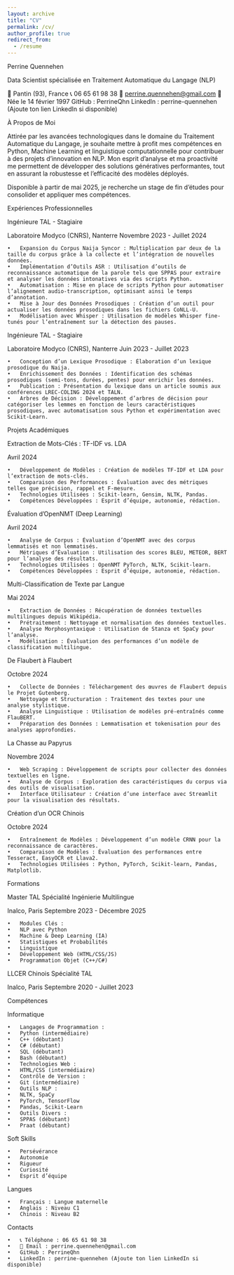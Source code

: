 ```yaml
---
layout: archive
title: "CV"
permalink: /cv/
author_profile: true
redirect_from:
  - /resume
---
```



Perrine Quennehen

Data Scientist spécialisée en Traitement Automatique du Langage (NLP)

📍 Pantin (93), France
📞 06 65 61 98 38
📧 perrine.quennehen@gmail.com
📅 Née le 14 février 1997
GitHub : PerrineQhn
LinkedIn : perrine-quennehen (Ajoute ton lien LinkedIn si disponible)

À Propos de Moi

Attirée par les avancées technologiques dans le domaine du Traitement Automatique du Langage, je souhaite mettre à profit mes compétences en Python, Machine Learning et linguistique computationnelle pour contribuer à des projets d’innovation en NLP. Mon esprit d’analyse et ma proactivité me permettent de développer des solutions génératives performantes, tout en assurant la robustesse et l’efficacité des modèles déployés.

Disponible à partir de mai 2025, je recherche un stage de fin d’études pour consolider et appliquer mes compétences.

Expériences Professionnelles

Ingénieure TAL - Stagiaire

Laboratoire Modyco (CNRS), Nanterre
Novembre 2023 - Juillet 2024

	•	Expansion du Corpus Naija Syncor : Multiplication par deux de la taille du corpus grâce à la collecte et l’intégration de nouvelles données.
	•	Implémentation d’Outils ASR : Utilisation d’outils de reconnaissance automatique de la parole tels que SPPAS pour extraire et analyser les données intonatives via des scripts Python.
	•	Automatisation : Mise en place de scripts Python pour automatiser l’alignement audio-transcription, optimisant ainsi le temps d’annotation.
	•	Mise à Jour des Données Prosodiques : Création d’un outil pour actualiser les données prosodiques dans les fichiers CoNLL-U.
	•	Modélisation avec Whisper : Utilisation de modèles Whisper fine-tunés pour l’entraînement sur la détection des pauses.

Ingénieure TAL - Stagiaire

Laboratoire Modyco (CNRS), Nanterre
Juin 2023 - Juillet 2023

	•	Conception d’un Lexique Prosodique : Élaboration d’un lexique prosodique du Naija.
	•	Enrichissement des Données : Identification des schémas prosodiques (semi-tons, durées, pentes) pour enrichir les données.
	•	Publication : Présentation du lexique dans un article soumis aux conférences LREC-COLING 2024 et TALN.
	•	Arbres de Décision : Développement d’arbres de décision pour catégoriser les lemmes en fonction de leurs caractéristiques prosodiques, avec automatisation sous Python et expérimentation avec Scikit-Learn.

Projets Académiques

Extraction de Mots-Clés : TF-IDF vs. LDA

Avril 2024

	•	Développement de Modèles : Création de modèles TF-IDF et LDA pour l’extraction de mots-clés.
	•	Comparaison des Performances : Évaluation avec des métriques telles que précision, rappel et F-mesure.
	•	Technologies Utilisées : Scikit-learn, Gensim, NLTK, Pandas.
	•	Compétences Développées : Esprit d’équipe, autonomie, rédaction.

Évaluation d’OpenNMT (Deep Learning)

Avril 2024

	•	Analyse de Corpus : Évaluation d’OpenNMT avec des corpus lemmatisés et non lemmatisés.
	•	Métriques d’Évaluation : Utilisation des scores BLEU, METEOR, BERT pour l’analyse des résultats.
	•	Technologies Utilisées : OpenNMT PyTorch, NLTK, Scikit-learn.
	•	Compétences Développées : Esprit d’équipe, autonomie, rédaction.

Multi-Classification de Texte par Langue

Mai 2024

	•	Extraction de Données : Récupération de données textuelles multilingues depuis Wikipédia.
	•	Prétraitement : Nettoyage et normalisation des données textuelles.
	•	Analyse Morphosyntaxique : Utilisation de Stanza et SpaCy pour l’analyse.
	•	Modélisation : Évaluation des performances d’un modèle de classification multilingue.

De Flaubert à Flaubert

Octobre 2024

	•	Collecte de Données : Téléchargement des œuvres de Flaubert depuis le Projet Gutenberg.
	•	Nettoyage et Structuration : Traitement des textes pour une analyse stylistique.
	•	Analyse Linguistique : Utilisation de modèles pré-entraînés comme FlauBERT.
	•	Préparation des Données : Lemmatisation et tokenisation pour des analyses approfondies.

La Chasse au Papyrus

Novembre 2024

	•	Web Scraping : Développement de scripts pour collecter des données textuelles en ligne.
	•	Analyse de Corpus : Exploration des caractéristiques du corpus via des outils de visualisation.
	•	Interface Utilisateur : Création d’une interface avec Streamlit pour la visualisation des résultats.

Création d’un OCR Chinois

Octobre 2024

	•	Entraînement de Modèles : Développement d’un modèle CRNN pour la reconnaissance de caractères.
	•	Comparaison de Modèles : Évaluation des performances entre Tesseract, EasyOCR et Llava2.
	•	Technologies Utilisées : Python, PyTorch, Scikit-learn, Pandas, Matplotlib.

Formations

Master TAL Spécialité Ingénierie Multilingue

Inalco, Paris
Septembre 2023 - Décembre 2025

	•	Modules Clés :
	•	NLP avec Python
	•	Machine & Deep Learning (IA)
	•	Statistiques et Probabilités
	•	Linguistique
	•	Développement Web (HTML/CSS/JS)
	•	Programmation Objet (C++/C#)

LLCER Chinois Spécialité TAL

Inalco, Paris
Septembre 2020 - Juillet 2023

Compétences

Informatique

	•	Langages de Programmation :
	•	Python (intermédiaire)
	•	C++ (débutant)
	•	C# (débutant)
	•	SQL (débutant)
	•	Bash (débutant)
	•	Technologies Web :
	•	HTML/CSS (intermédiaire)
	•	Contrôle de Version :
	•	Git (intermédiaire)
	•	Outils NLP :
	•	NLTK, SpaCy
	•	PyTorch, TensorFlow
	•	Pandas, Scikit-Learn
	•	Outils Divers :
	•	SPPAS (débutant)
	•	Praat (débutant)

Soft Skills

	•	Persévérance
	•	Autonomie
	•	Rigueur
	•	Curiosité
	•	Esprit d’équipe

Langues

	•	Français : Langue maternelle
	•	Anglais : Niveau C1
	•	Chinois : Niveau B2

Contacts

	•	📞 Téléphone : 06 65 61 98 38
	•	📧 Email : perrine.quennehen@gmail.com
	•	GitHub : PerrineQhn
	•	LinkedIn : perrine-quennehen (Ajoute ton lien LinkedIn si disponible)
